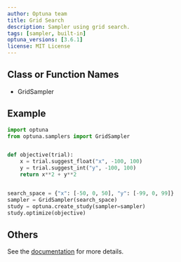 ```yaml
---
author: Optuna team
title: Grid Search
description: Sampler using grid search.
tags: [sampler, built-in]
optuna_versions: [3.6.1]
license: MIT License
---
```


## Class or Function Names

- GridSampler

## Example

```python
import optuna
from optuna.samplers import GridSampler


def objective(trial):
    x = trial.suggest_float("x", -100, 100)
    y = trial.suggest_int("y", -100, 100)
    return x**2 + y**2


search_space = {"x": [-50, 0, 50], "y": [-99, 0, 99]}
sampler = GridSampler(search_space)
study = optuna.create_study(sampler=sampler)
study.optimize(objective)
```

## Others

See the [documentation](https://optuna.readthedocs.io/en/stable/reference/samplers/generated/optuna.samplers.GridSampler.html) for more details.
